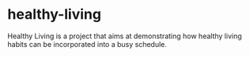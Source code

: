 # healthy-living
Healthy Living is a project that aims at demonstrating how healthy living habits can be incorporated into a busy schedule.
